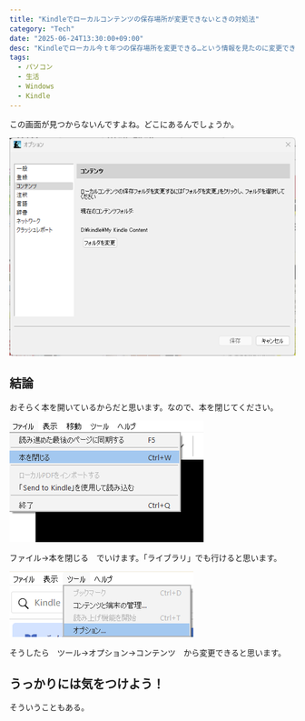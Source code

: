 ```yaml
---
title: "Kindleでローカルコンテンツの保存場所が変更できないときの対処法"
category: "Tech"
date: "2025-06-24T13:30:00+09:00"
desc: "Kindleでローカル今ｔ年つの保存場所を変更できる…という情報を見たのに変更できなかったので、解決法を紹介します。"
tags:
  - パソコン
  - 生活
  - Windows
  - Kindle
---
```


この画面が見つからないんですよね。どこにあるんでしょうか。

![alt text](image.png)

## 結論

おそらく本を開いているからだと思います。なので、本を閉じてください。

![alt text](image-1.png)

ファイル→本を閉じる　でいけます。「ライブラリ」でも行けると思います。

![alt text](image-2.png)

そうしたら　ツール→オプション→コンテンツ　から変更できると思います。

## うっかりには気をつけよう！

そういうこともある。
